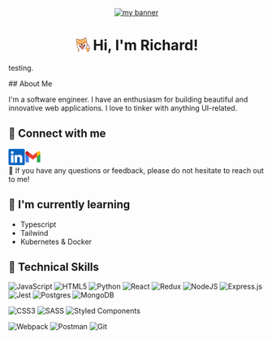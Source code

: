 <p align="center">
  <a href="#" target="_blank" rel="noreferrer"><img src="https://github.com/daorichard/daorichard/assets/98173508/8e87f5ff-3a89-4549-8a82-10a7c4f554d5" alt="my banner"></a>
</p>
<div align='center'style="text-align: center;">
  <h1 style="display: flex; align-items: center; justify-content: center; border-bottom: none">
    <img src="./images/shiba_wave.png" height="32" style="margin-right: 5px; vertical-align: -5px" />
    Hi, I'm Richard!
  </h1>
</div>

<p>testing.</p>
## About Me

I'm a software engineer. I have an enthusiasm for building beautiful and innovative web applications. I love to tinker with anything UI-related.

<!-- Why I enjoy coding - making an impact on a wider scale, building and creating something that is my own,  -->

<!-- - 🖥. Check out my portfolio @ [daorichard.com!](https://google.com) -->

<!-- - Best way to reach me: daorichard0901@gmail.com -->

## 🤝 Connect with me

<a href="https://www.linkedin.com/in/justincaovan/"><img src='./images/linkedin.png' align='left' alt='linkedin' height='32'/></a>
<a href="mailto:daorichard0901@gmail.com"><img src='./images/gmail.png' align='left' alt='Mail' height='32'/></a>
</br>
</br>
💬 If you have any questions or feedback, please do not hesitate to reach out to me!

## 🌱 I'm currently learning

- Typescript
- Tailwind
- Kubernetes & Docker

## 💼 Technical Skills

![JavaScript](https://img.shields.io/badge/javascript-%23323330.svg?style=for-the-badge&logo=javascript&logoColor=%23F7DF1E)
![HTML5](https://img.shields.io/badge/HTML5-E34F26?style=for-the-badge&logo=html5&logoColor=white)
![Python](https://img.shields.io/badge/python-3670A0?style=for-the-badge&logo=python&logoColor=ffdd54)
![React](https://img.shields.io/badge/react-%2320232a.svg?style=for-the-badge&logo=react&logoColor=%2361DAFB)
![Redux](https://img.shields.io/badge/redux-%23593d88.svg?style=for-the-badge&logo=redux&logoColor=white)
![NodeJS](https://img.shields.io/badge/node.js-6DA55F?style=for-the-badge&logo=node.js&logoColor=white)
![Express.js](https://img.shields.io/badge/express.js-%23404d59.svg?style=for-the-badge&logo=express&logoColor=%2361DAFB)
![Jest](https://img.shields.io/badge/-jest-%23C21325?style=for-the-badge&logo=jest&logoColor=white)
![Postgres](https://img.shields.io/badge/postgres-%23316192.svg?style=for-the-badge&logo=postgresql&logoColor=white)
![MongoDB](https://img.shields.io/badge/MongoDB-%234ea94b.svg?style=for-the-badge&logo=mongodb&logoColor=white)
<br>

![CSS3](https://img.shields.io/badge/css3-%231572B6.svg?style=for-the-badge&logo=css3&logoColor=white)
![SASS](https://img.shields.io/badge/SASS-hotpink.svg?style=for-the-badge&logo=SASS&logoColor=white)
![Styled Components](https://img.shields.io/badge/styled--components-DB7093?style=for-the-badge&logo=styled-components&logoColor=white)
<br>

![Webpack](https://img.shields.io/badge/webpack-%238DD6F9.svg?style=for-the-badge&logo=webpack&logoColor=black)
![Postman](https://img.shields.io/badge/Postman-FF6C37?style=for-the-badge&logo=postman&logoColor=white)
![Git](https://img.shields.io/badge/git-%23F05033.svg?style=for-the-badge&logo=git&logoColor=white)
